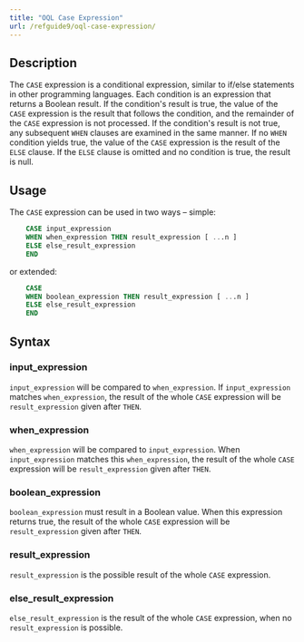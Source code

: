 ```yaml
---
title: "OQL Case Expression"
url: /refguide9/oql-case-expression/
---
```


## Description

The `CASE` expression is a conditional expression, similar to if/else statements in other programming languages. Each condition is an expression that returns a Boolean result. If the condition's result is true, the value of the `CASE` expression is the result that follows the condition, and the remainder of the `CASE` expression is not processed. If the condition's result is not true, any subsequent `WHEN` clauses are examined in the same manner. If no `WHEN` condition yields true, the value of the `CASE` expression is the result of the `ELSE` clause. If the `ELSE` clause is omitted and no condition is true, the result is null.

## Usage

The `CASE` expression can be used in two ways – simple:

```sql
	CASE input_expression
	WHEN when_expression THEN result_expression [ ...n ]
	ELSE else_result_expression
	END
```

or extended:

```sql
	CASE
	WHEN boolean_expression THEN result_expression [ ...n ] 
	ELSE else_result_expression
	END
```

## Syntax

### input_expression

`input_expression` will be compared to `when_expression`. If  `input_expression` matches  `when_expression`, the result of the whole `CASE` expression will be `result_expression` given after `THEN`.

### when_expression

`when_expression` will be compared to `input_expression`. When `input_expression` matches this `when_expression`, the result of the whole `CASE` expression will be `result_expression` given after `THEN`.

### boolean_expression

`boolean_expression` must result in a Boolean value. When this expression returns true, the result of the whole `CASE` expression will be `result_expression` given after `THEN`.

### result_expression

`result_expression` is the possible result of the whole `CASE` expression.

### else_result_expression

`else_result_expression` is the result of the whole `CASE` expression, when no `result_expression` is possible.

